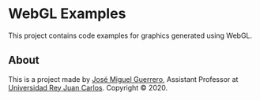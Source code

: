 
# WebGL Examples 

This project contains code examples for graphics generated using WebGL.

## About

This is a project made by [José Miguel Guerrero], Assistant Professor at [Universidad Rey Juan Carlos]. 
Copyright &copy; 2020.

[Universidad Rey Juan Carlos]: https://www.urjc.es/
[José Miguel Guerrero]: https://sites.google.com/view/jmguerrero

